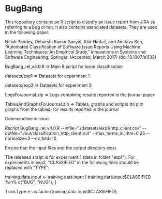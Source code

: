 # BugBang
This repository contains an R script to classify an issue report from JIRA as referring to a bug or not. It also contains associated datasets.
They are used in the following paper:

Nitish Pandey, Debarshi Kumar Sanyal, Abir Hudait, and Amitava Sen, “Automated Classification of Software Issue Reports Using Machine Learning Techniques: An Empirical Study,” Innovations in Systems and Software Engineering, Springer. (Accepted, March 2017) (doi:10.1007/s1133)


BugBang_rel_v4.0.R =>    Main R script for issue classification

datasets/exp1   =>       Datasets for experiment 1

datasets/exp2   =>       Datasets for experiment 2

LogsForJournal.zip =>    Logs containing results reported in the journal paper

TablesAndGraphsForJournal.zip => Tables, graphs and scripts (to plot graphs from the tables) for results reported in the journal



Commandline in linux:

Rscript BugBang_rel_v4.0.R --infile="./datasets/exp1/http_client.csv" --outfile="./out/classification_http_client.out" --max_terms_in_dtm=0.25 --normalize=3 --cv_fold=10

Ensure that the input files and the output directory exist. 

The released script is for experiment 1 (data in folder "exp1"). For experiments in exp2, "CLASSIFIED" in the following lines should be replaced with "TYPE":

training.data.input <- training.data.input [ training.data.input$CLASSIFIED %in% c("BUG", "NUG"), ]

Train.Type     <- as.factor(training.data.input$CLASSIFIED);


